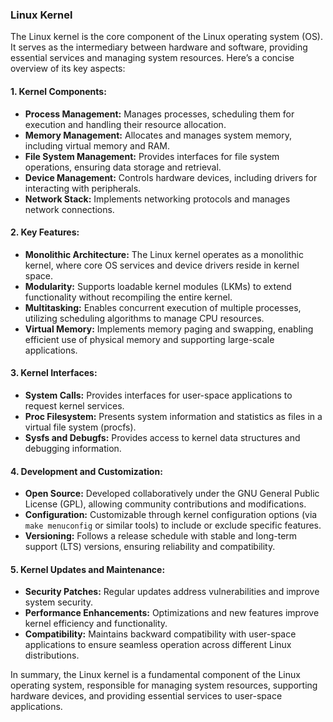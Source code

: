 ### Linux Kernel

The Linux kernel is the core component of the Linux operating system (OS). It serves as the intermediary between hardware and software, providing essential services and managing system resources. Here’s a concise overview of its key aspects:

#### 1. **Kernel Components:**

   - **Process Management:** Manages processes, scheduling them for execution and handling their resource allocation.
   - **Memory Management:** Allocates and manages system memory, including virtual memory and RAM.
   - **File System Management:** Provides interfaces for file system operations, ensuring data storage and retrieval.
   - **Device Management:** Controls hardware devices, including drivers for interacting with peripherals.
   - **Network Stack:** Implements networking protocols and manages network connections.

#### 2. **Key Features:**

   - **Monolithic Architecture:** The Linux kernel operates as a monolithic kernel, where core OS services and device drivers reside in kernel space.
   - **Modularity:** Supports loadable kernel modules (LKMs) to extend functionality without recompiling the entire kernel.
   - **Multitasking:** Enables concurrent execution of multiple processes, utilizing scheduling algorithms to manage CPU resources.
   - **Virtual Memory:** Implements memory paging and swapping, enabling efficient use of physical memory and supporting large-scale applications.

#### 3. **Kernel Interfaces:**

   - **System Calls:** Provides interfaces for user-space applications to request kernel services.
   - **Proc Filesystem:** Presents system information and statistics as files in a virtual file system (procfs).
   - **Sysfs and Debugfs:** Provides access to kernel data structures and debugging information.

#### 4. **Development and Customization:**

   - **Open Source:** Developed collaboratively under the GNU General Public License (GPL), allowing community contributions and modifications.
   - **Configuration:** Customizable through kernel configuration options (via `make menuconfig` or similar tools) to include or exclude specific features.
   - **Versioning:** Follows a release schedule with stable and long-term support (LTS) versions, ensuring reliability and compatibility.

#### 5. **Kernel Updates and Maintenance:**

   - **Security Patches:** Regular updates address vulnerabilities and improve system security.
   - **Performance Enhancements:** Optimizations and new features improve kernel efficiency and functionality.
   - **Compatibility:** Maintains backward compatibility with user-space applications to ensure seamless operation across different Linux distributions.

In summary, the Linux kernel is a fundamental component of the Linux operating system, responsible for managing system resources, supporting hardware devices, and providing essential services to user-space applications.
